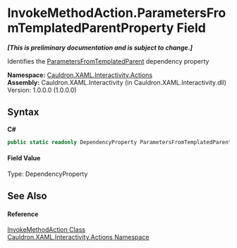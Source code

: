 # InvokeMethodAction.ParametersFromTemplatedParentProperty Field
 _**\[This is preliminary documentation and is subject to change.\]**_

Identifies the <a href="P_Cauldron_XAML_Interactivity_Actions_InvokeMethodAction_ParametersFromTemplatedParent">ParametersFromTemplatedParent</a>&nbsp;dependency property

**Namespace:**&nbsp;<a href="N_Cauldron_XAML_Interactivity_Actions">Cauldron.XAML.Interactivity.Actions</a><br />**Assembly:**&nbsp;Cauldron.XAML.Interactivity (in Cauldron.XAML.Interactivity.dll) Version: 1.0.0.0 (1.0.0.0)

## Syntax

**C#**<br />
``` C#
public static readonly DependencyProperty ParametersFromTemplatedParentProperty
```


#### Field Value
Type: DependencyProperty

## See Also


#### Reference
<a href="T_Cauldron_XAML_Interactivity_Actions_InvokeMethodAction">InvokeMethodAction Class</a><br /><a href="N_Cauldron_XAML_Interactivity_Actions">Cauldron.XAML.Interactivity.Actions Namespace</a><br />